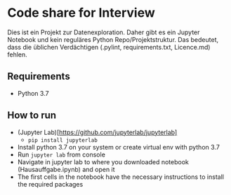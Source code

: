 # Code share for Interview
Dies ist ein Projekt zur Datenexploration. Daher gibt es ein Jupyter Notebook und kein reguläres Python 
Repo/Projektstruktur. Das bedeutet, dass die üblichen Verdächtigen (.pylint, requirements.txt, Licence.md) fehlen.
## Requirements
* Python 3.7

## How to run
* (Jupyter Lab)[https://github.com/jupyterlab/jupyterlab]
  * `pip install jupyterlab`
* Install python 3.7 on your system or create virtual env with python 3.7
* Run `jupyter lab` from console
* Navigate in jupyter lab to where you downloaded notebook (Hausauffgabe.ipynb) and open it
* The first cells  in the notebook have the necessary instructions to install the required packages 




